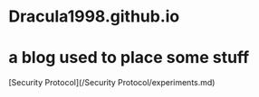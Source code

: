 # Dracula1998.github.io

# a blog used to place some stuff

[Security Protocol](/Security Protocol/experiments.md)

